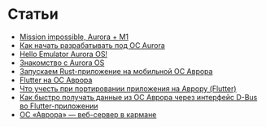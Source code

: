 Статьи
===================

* [Mission impossible, Aurora + M1](https://keygenqt.github.io/articles/articles/aurora/21_05_2023/)
* [Как начать разрабатывать под ОС Aurora](https://dzen.ru/media/mobiledeveloper/kak-nachat-razrabatyvat-pod-os-aurora-64588dba1027207a00528a13)
* [Hello Emulator Aurora OS!](https://keygenqt.com/blog/6)
* [Знакомство с Aurora OS](https://keygenqt.com/blog/2)
* [Запускаем Rust-приложение на мобильной ОС Аврора](https://habr.com/ru/companies/croc/articles/544900/)
* [Flutter на ОС Аврора](https://habr.com/ru/articles/761176/)
* [Что учесть при портировании приложения на Аврору (Flutter)](https://habr.com/ru/companies/friflex/articles/794024/)
* [Как быстро получать данные из ОС Аврора через интерфейс D-Bus во Flutter-приложении](https://habr.com/ru/companies/friflex/articles/799855/)
* [ОС «Аврора» — веб-сервер в кармане](https://habr.com/ru/companies/selectel/articles/834086/)